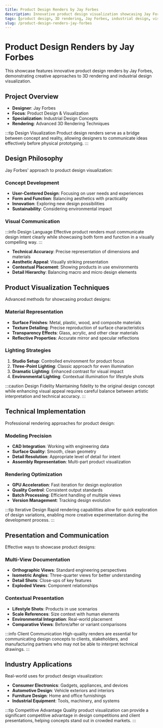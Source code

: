 ```yaml
---
title: Product Design Renders by Jay Forbes
description: Innovative product design visualization showcasing Jay Forbes' creative approach to 3D rendering and industrial design concepts.
tags: [product design, 3D rendering, Jay Forbes, industrial design, visualization, Redshift, concept design, creative rendering]
slug: /product-design-renders-jay-forbes
---
```


# Product Design Renders by Jay Forbes

This showcase features innovative product design renders by Jay Forbes, demonstrating creative approaches to 3D rendering and industrial design visualization.

## Project Overview

- **Designer**: Jay Forbes
- **Focus**: Product Design & Visualization
- **Specialization**: Industrial Design Concepts
- **Rendering**: Advanced 3D Rendering Techniques

:::tip Design Visualization
Product design renders serve as a bridge between concept and reality, allowing designers to communicate ideas effectively before physical prototyping.
:::

## Design Philosophy

Jay Forbes' approach to product design visualization:

### Concept Development

- **User-Centered Design**: Focusing on user needs and experiences
- **Form and Function**: Balancing aesthetics with practicality
- **Innovation**: Exploring new design possibilities
- **Sustainability**: Considering environmental impact

### Visual Communication

:::info Design Language
Effective product renders must communicate design intent clearly while showcasing both form and function in a visually compelling way.
:::

- **Technical Accuracy**: Precise representation of dimensions and materials
- **Aesthetic Appeal**: Visually striking presentation
- **Contextual Placement**: Showing products in use environments
- **Detail Hierarchy**: Balancing macro and micro design elements

## Product Visualization Techniques

Advanced methods for showcasing product designs:

### Material Representation

- **Surface Finishes**: Metal, plastic, wood, and composite materials
- **Texture Detailing**: Precise reproduction of surface characteristics
- **Transparency Effects**: Glass, acrylic, and other clear materials
- **Reflective Properties**: Accurate mirror and specular reflections

### Lighting Strategies

1. **Studio Setup**: Controlled environment for product focus
2. **Three-Point Lighting**: Classic approach for even illumination
3. **Dramatic Lighting**: Enhanced contrast for visual impact
4. **Environmental Lighting**: Contextual illumination for lifestyle shots

:::caution Design Fidelity
Maintaining fidelity to the original design concept while enhancing visual appeal requires careful balance between artistic interpretation and technical accuracy.
:::

## Technical Implementation

Professional rendering approaches for product design:

### Modeling Precision

- **CAD Integration**: Working with engineering data
- **Surface Quality**: Smooth, clean geometry
- **Detail Resolution**: Appropriate level of detail for intent
- **Assembly Representation**: Multi-part product visualization

### Rendering Optimization

- **GPU Acceleration**: Fast iteration for design exploration
- **Quality Control**: Consistent output standards
- **Batch Processing**: Efficient handling of multiple views
- **Version Management**: Tracking design evolution

:::tip Iterative Design
Rapid rendering capabilities allow for quick exploration of design variations, enabling more creative experimentation during the development process.
:::

## Presentation and Communication

Effective ways to showcase product designs:

### Multi-View Documentation

- **Orthographic Views**: Standard engineering perspectives
- **Isometric Angles**: Three-quarter views for better understanding
- **Detail Shots**: Close-ups of key features
- **Exploded Views**: Component relationships

### Contextual Presentation

- **Lifestyle Shots**: Products in use scenarios
- **Scale References**: Size context with human elements
- **Environmental Integration**: Real-world placement
- **Comparative Views**: Before/after or variant comparisons

:::info Client Communication
High-quality renders are essential for communicating design concepts to clients, stakeholders, and manufacturing partners who may not be able to interpret technical drawings.
:::

## Industry Applications

Real-world uses for product design visualization:

- **Consumer Electronics**: Gadgets, appliances, and devices
- **Automotive Design**: Vehicle exteriors and interiors
- **Furniture Design**: Home and office furnishings
- **Industrial Equipment**: Tools, machinery, and systems

:::tip Competitive Advantage
Quality product visualization can provide a significant competitive advantage in design competitions and client presentations, helping concepts stand out in crowded markets.
:::